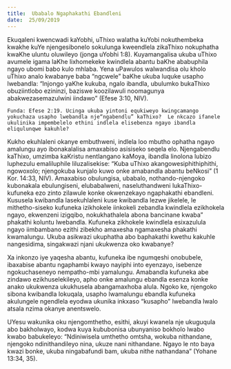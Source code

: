 ```yaml
---
title:  Ubabalo Ngaphakathi Ebandleni
date:  25/09/2019
---
```


Ekuqaleni kwencwadi kaYobhi, uThixo walatha kuYobi nokuthembeka kwakhe kuYe njengesibonelo sokulunga kweendlela zikaThixo nokuphatha kwaKhe uluntu oluwileyo (jonga uYobhi 1:8). Kuyamangalisa ukuba uThixo avumele igama laKhe lixhomekeke kwindlela abantu baKhe ababuphila ngayo ubomi babo kulo mhlaba. Yena uPawulos walwandisa olu kholo uThixo analo kwabanye baba “ngcwele” baKhe ukuba luquke usapho lwebandla: “Injongo yaKhe kukuba, ngalo ibandla, ubulumko bukaThixo obuziintlobo ezininzi, baziswe koozilawuli noomagunya abakwezasemazulwini iindawo” (Efese 3:10, NIV).

`Funda: Efese 2:19. Ucinga ukuba yintoni equkiweyo kwingcamango yokuchaza usapho lwebandla nje“ngabendlu” kaThixo?  Le nkcazo ifanele ukulinika impembelelo ethini indlela elisebenza ngayo ibandla eliqulunqwe kakuhle?`

Kukho ekuhlaleni okanye embuthweni, indlela loo mbutho ophatha ngayo amalungu ayo ibonakalalisa amaxabiso asisiseko seqela elo. Njengabendlu kaThixo, umzimba kaKristu nentlangano kaMoya, ibandla linolona lubizo luphezulu emaliluphile liluzalisekise: “Kuba uThixo akangowesiphithiphithi, ngowoxolo; njengokuba kunjalo kuwo onke amabandla abantu beNkosi” (1 Kor. 14:33, NIV). Amaxabiso obulungisa, ubabalo, nothando-njengoko kubonakala ebulungiseni, elubabalweni, naseluthandweni  lukaThixo-kufuneka ezo zinto zilawule konke okwenzekayo ngaphakathi ebandleni. Kususela kwibandla lasekuhlaleni kuse kwibandla lezwe jikelele, le mithetho-siseko kufuneka izikhokele iinkokeli zebandla kwindlela ezikhokela ngayo, ekwenzeni izigqibo, nokukhathalela abona bancinane kwaba” phakathi koluntu lwebandla. Kufuneka zikhokele kwindlela esixazulula ngayo iimbambano ezithi zibekho amaxesha ngamaxesha phakathi kwamalungu. Ukuba asikwazi ukuphatha abo baphakathi kwethu kakuhle nangesidima, singakwazi njani ukukwenza oko kwabanye?

Xa inkonzo iye yaqesha abantu, kufuneka ibe ngumqeshi onobubele, ibaxabise abantu ngaphambi kwayo nayiphi into eyenzayo, isebenze ngokuchaseneyo nempatho-mbi yamalungu. Amabandla kufuneka abe zindawo ezikhuselekileyo, apho onke amalungu ebandla esenza konke anako ukukwenza ukukhusela abangamaxhoba alula. Ngoko ke, njengoko sibona kwibandla lokuqala, usapho lwamalungu ebandla kufuneka akulungele ngendlela eyodwa ukunika inkxaso “kusapho” lwebandla lwalo atsala nzima okanye anentswelo.

UYesu wakunika oku njengomthetho, esithi, akuyi kwanela nje ukuguqula abo bakholwayo, kodwa kuya kububonisa ubunyaniso bokholo lwabo kwabo babukeleyo: “Ndiniwisela umthetho omtsha, wokuba nithandane, njengoko ndinithandileyo nina, ukuze nani nithandane. Ngayo le nto baya kwazi bonke, ukuba ningabafundi bam, ukuba nithe nathandana” (Yohane 13:34, 35).